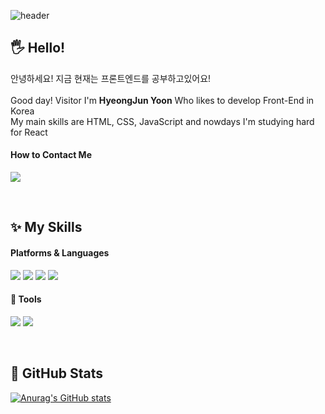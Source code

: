 ![header](https://capsule-render.vercel.app/api?type=waving&color=0:fccb90,100:d57eeb&height=280&text=Welcome&desc=Hi!%20I'm%20HyeongJun%20Yoon&descAlignY=55&fontAlignY=35&fontColor=ffffff#)

## 🖐 Hello!
안녕하세요! 지금 현재는 프론트엔드를 공부하고있어요! 
<br>
<br>
Good day! Visitor I'm **HyeongJun Yoon** Who likes to develop Front-End in Korea <br> My main skills are HTML, CSS, JavaScript and nowdays I'm studying hard for React
#### How to Contact Me 
<a href="mailto:family72020@gmail.com"><img src="https://img.shields.io/badge/family72020@gmail.com-EA4335?style=flat-square&logo=Gmail&logoColor=white&link=mailto:family72020@gmail.com"/></a>

<br>

## ✨ My Skills
#### Platforms & Languages 

<img src="https://img.shields.io/badge/JavaScript-F7DF1E?style=for-the-badge&logo=JavaScript&logoColor=black"> <img src="https://img.shields.io/badge/CSS3-1572B6?style=for-the-badge&logo=CSS3&logoColor=white"> <img src="https://img.shields.io/badge/HTML5-E34F26?style=for-the-badge&logo=HTML5&logoColor=white"> <img src="https://img.shields.io/badge/React-61DAFB?style=for-the-badge&logo=React&logoColor=black"> 

#### 🔨 Tools
<img src="https://img.shields.io/badge/Visual Studio Code-007ACC?style=for-the-badge&logo=Visual Studio Code&logoColor=white"> <img src="https://img.shields.io/badge/Git-F05032?style=for-the-badge&logo=Git&logoColor=white">

<br>

## 📝 GitHub Stats
[![Anurag's GitHub stats](https://github-readme-stats.vercel.app/api?username=HJ2Yoon&hide_title=true&show_icons=true&include_all_commits=true&disable_animations=true&theme=vue)](https://github.com/anuraghazra/github-readme-stats)
